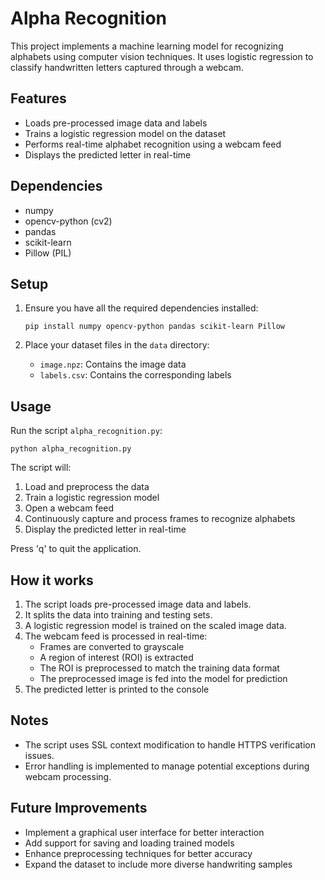 # Alpha Recognition

This project implements a machine learning model for recognizing alphabets using computer vision techniques. It uses logistic regression to classify handwritten letters captured through a webcam.

## Features

- Loads pre-processed image data and labels
- Trains a logistic regression model on the dataset
- Performs real-time alphabet recognition using a webcam feed
- Displays the predicted letter in real-time

## Dependencies

- numpy
- opencv-python (cv2)
- pandas
- scikit-learn
- Pillow (PIL)

## Setup

1. Ensure you have all the required dependencies installed:

   ```
   pip install numpy opencv-python pandas scikit-learn Pillow
   ```

2. Place your dataset files in the `data` directory:
   - `image.npz`: Contains the image data
   - `labels.csv`: Contains the corresponding labels

## Usage

Run the script `alpha_recognition.py`:

```
python alpha_recognition.py
```

The script will:
1. Load and preprocess the data
2. Train a logistic regression model
3. Open a webcam feed
4. Continuously capture and process frames to recognize alphabets
5. Display the predicted letter in real-time

Press 'q' to quit the application.

## How it works

1. The script loads pre-processed image data and labels.
2. It splits the data into training and testing sets.
3. A logistic regression model is trained on the scaled image data.
4. The webcam feed is processed in real-time:
   - Frames are converted to grayscale
   - A region of interest (ROI) is extracted
   - The ROI is preprocessed to match the training data format
   - The preprocessed image is fed into the model for prediction
5. The predicted letter is printed to the console

## Notes

- The script uses SSL context modification to handle HTTPS verification issues.
- Error handling is implemented to manage potential exceptions during webcam processing.

## Future Improvements

- Implement a graphical user interface for better interaction
- Add support for saving and loading trained models
- Enhance preprocessing techniques for better accuracy
- Expand the dataset to include more diverse handwriting samples
